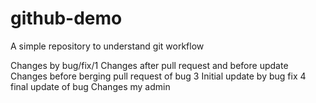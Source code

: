 # github-demo
A simple repository to understand git workflow

Changes by bug/fix/1
Changes after pull request and before update
Changes before berging pull request of bug 3
Initial update by bug fix 4
final update of bug
Changes my admin
